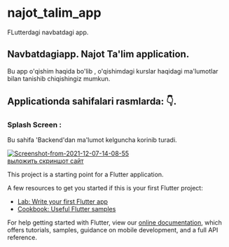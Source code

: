 # najot_talim_app

FLutterdagi navbatdagi app.

## Navbatdagiapp. Najot Ta'lim application.
Bu app o'qishim haqida bo'lib , o'qishimdagi kurslar haqidagi ma'lumotlar bilan tanishib chiqishingiz mumkun.

## Applicationda sahifalari rasmlarda: 👇.

### Splash Screen : 

Bu sahifa 'Backend'dan ma'lumot kelguncha korinib turadi.

<a href="https://ibb.co/xYSswjq"><img src="https://i.ibb.co/ypnRKyF/Screenshot-from-2021-12-07-14-08-55.png" alt="Screenshot-from-2021-12-07-14-08-55" border="0"></a><br /><a target='_blank' href='https://ru.imgbb.com/'>выложить скриншот сайт</a><br />


This project is a starting point for a Flutter application.

A few resources to get you started if this is your first Flutter project:

- [Lab: Write your first Flutter app](https://flutter.dev/docs/get-started/codelab)
- [Cookbook: Useful Flutter samples](https://flutter.dev/docs/cookbook)

For help getting started with Flutter, view our
[online documentation](https://flutter.dev/docs), which offers tutorials,
samples, guidance on mobile development, and a full API reference.

